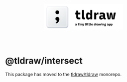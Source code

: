 <div style="text-align: center; transform: scale(.5);">
  <img src="card-repo.png"/>
</div>

# @tldraw/intersect

This package has moved to the [tldraw/tldraw](https://github.com/tldraw/tldraw) monorepo.
